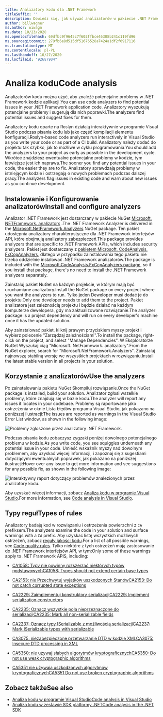 ```yaml
---
title: Analizatory kodu dla .NET Framework
titleSuffix: ''
description: Dowiedz się, jak używać analizatorów w pakiecie .NET Framework analizatorów, aby znajdować i rozwiązywać problemy w kodzie.
author: billwagner
ms.author: wiwagn
ms.date: 10/23/2020
ms.openlocfilehash: 69dfbc9f9645c7f602ffbce46308b241c119fd96
ms.sourcegitcommit: 279fb6e8d515df51676528a7424a1df2f0917116
ms.translationtype: MT
ms.contentlocale: pl-PL
ms.lasthandoff: 10/27/2020
ms.locfileid: "92687904"
---
```

# <a name="code-analysis"></a><span data-ttu-id="96004-103">Analiza kodu</span><span class="sxs-lookup"><span data-stu-id="96004-103">Code analysis</span></span>

<span data-ttu-id="96004-104">Analizatorów kodu można użyć, aby znaleźć potencjalne problemy w .NET Framework kodzie aplikacji.</span><span class="sxs-lookup"><span data-stu-id="96004-104">You can use code analyzers to find potential issues in your .NET Framework application code.</span></span> <span data-ttu-id="96004-105">Analizatory wyszukują potencjalne problemy i sugerują dla nich poprawki.</span><span class="sxs-lookup"><span data-stu-id="96004-105">The analyzers find potential issues and suggest fixes for them.</span></span>

<span data-ttu-id="96004-106">Analizatory kodu oparte na Roslyn działają interaktywnie w programie Visual Studio podczas pisania kodu lub jako część kompilacji elementu konfiguracji.</span><span class="sxs-lookup"><span data-stu-id="96004-106">Roslyn-based code analyzers run interactively in Visual Studio as you write your code or as part of a CI build.</span></span> <span data-ttu-id="96004-107">Analizatory należy dodać do projektu tak szybko, jak to możliwe w cyklu programowania.</span><span class="sxs-lookup"><span data-stu-id="96004-107">You should add the analyzers to your project as early as possible in the development cycle.</span></span> <span data-ttu-id="96004-108">Wkrótce znajdziesz ewentualne potencjalne problemy w kodzie, tym łatwiejsze jest ich naprawa.</span><span class="sxs-lookup"><span data-stu-id="96004-108">The sooner you find any potential issues in your code, the easier they are to fix.</span></span> <span data-ttu-id="96004-109">Analizatory sprawdzają problemy w istniejącym kodzie i ostrzegają o nowych problemach podczas dalszej pracy.</span><span class="sxs-lookup"><span data-stu-id="96004-109">The analyzers flag issues in existing code and warn about new issues as you continue development.</span></span>

## <a name="install-and-configure-analyzers"></a><span data-ttu-id="96004-110">Instalowanie i Konfigurowanie analizatorów</span><span class="sxs-lookup"><span data-stu-id="96004-110">Install and configure analyzers</span></span>

<span data-ttu-id="96004-111">Analizator .NET Framework jest dostarczany w pakiecie NuGet [Microsoft. NETFramework. analizators](https://www.nuget.org/packages/Microsoft.NetFramework.Analyzers/) .</span><span class="sxs-lookup"><span data-stu-id="96004-111">The .NET Framework Analyzer is delivered in the [Microsoft.NetFramework.Analyzers](https://www.nuget.org/packages/Microsoft.NetFramework.Analyzers/) NuGet package.</span></span> <span data-ttu-id="96004-112">Ten pakiet udostępnia analizatory charakterystyczne dla .NET Framework interfejsów API, które obejmują analizatory zabezpieczeń.</span><span class="sxs-lookup"><span data-stu-id="96004-112">This package provides analyzers that are specific to .NET Framework APIs, which includes security analyzers.</span></span> <span data-ttu-id="96004-113">Pakiet jest dostarczany z [pakietem Microsoft. CodeAnalysis. FxCopAnalyzers](https://www.nuget.org/packages/Microsoft.CodeAnalysis.FxCopAnalyzers), dlatego w przypadku zainstalowania tego pakietu nie trzeba oddzielnie instalować .NET Framework analizatorów.</span><span class="sxs-lookup"><span data-stu-id="96004-113">The package is included with the [Microsoft.CodeAnalysis.FxCopAnalyzers package](https://www.nuget.org/packages/Microsoft.CodeAnalysis.FxCopAnalyzers), so if you install that package, there's no need to install the .NET Framework analyzers separately.</span></span>

<span data-ttu-id="96004-114">Zainstaluj pakiet NuGet na każdym projekcie, w którym mają być uruchamiane analizatory.</span><span class="sxs-lookup"><span data-stu-id="96004-114">Install the NuGet package on every project where you want the analyzers to run.</span></span> <span data-ttu-id="96004-115">Tylko jeden Deweloper musi dodać je do projektu.</span><span class="sxs-lookup"><span data-stu-id="96004-115">Only one developer needs to add them to the project.</span></span> <span data-ttu-id="96004-116">Pakiet analizatora jest zależnością projektu i będzie działać na każdym komputerze dewelopera, gdy ma zaktualizowane rozwiązanie.</span><span class="sxs-lookup"><span data-stu-id="96004-116">The analyzer package is a project dependency and will run on every developer's machine once it has the updated solution.</span></span>

<span data-ttu-id="96004-117">Aby zainstalować pakiet, kliknij prawym przyciskiem myszy projekt i wybierz polecenie "Zarządzaj zależnościami".</span><span class="sxs-lookup"><span data-stu-id="96004-117">To install the package, right-click on the project, and select "Manage Dependencies".</span></span> <span data-ttu-id="96004-118">W Eksploratorze NuGet Wyszukaj ciąg "Microsoft. NetFramework. analizatory".</span><span class="sxs-lookup"><span data-stu-id="96004-118">From the NuGet explorer, search for "Microsoft.NetFramework.Analyzers".</span></span> <span data-ttu-id="96004-119">Zainstaluj najnowszą stabilną wersję we wszystkich projektach w rozwiązaniu.</span><span class="sxs-lookup"><span data-stu-id="96004-119">Install the latest stable version in all projects in your solution.</span></span>

## <a name="use-the-analyzers"></a><span data-ttu-id="96004-120">Korzystanie z analizatorów</span><span class="sxs-lookup"><span data-stu-id="96004-120">Use the analyzers</span></span>

<span data-ttu-id="96004-121">Po zainstalowaniu pakietu NuGet Skompiluj rozwiązanie.</span><span class="sxs-lookup"><span data-stu-id="96004-121">Once the NuGet package is installed, build your solution.</span></span> <span data-ttu-id="96004-122">Analizator zgłosi wszelkie problemy, które znajdują się w bazie kodu.</span><span class="sxs-lookup"><span data-stu-id="96004-122">The analyzer will report any issues it locates in your codebase.</span></span> <span data-ttu-id="96004-123">Problemy są raportowane jako ostrzeżenia w oknie Lista błędów programu Visual Studio, jak pokazano na poniższej ilustracji:</span><span class="sxs-lookup"><span data-stu-id="96004-123">The issues are reported as warnings in the Visual Studio Error List window, as shown in the following image:</span></span>

![Problemy zgłoszone przez analizatory .NET Framework.](./media/framework-analyzers-2.png)

<span data-ttu-id="96004-125">Podczas pisania kodu zobaczysz zygzaki poniżej dowolnego potencjalnego problemu w kodzie.</span><span class="sxs-lookup"><span data-stu-id="96004-125">As you write code, you see squiggles underneath any potential issue in your code.</span></span>
<span data-ttu-id="96004-126">Umieść wskaźnik myszy nad dowolnym problemem, aby uzyskać więcej informacji, i zapoznaj się z sugestiami dotyczącymi ewentualnych poprawek, jak pokazano na poniższej ilustracji:</span><span class="sxs-lookup"><span data-stu-id="96004-126">Hover over any issue to get more information and see suggestions for any possible fix, as shown in the following image:</span></span>

![Interaktywny raport dotyczący problemów znalezionych przez analizatory kodu.](./media/framework-analyzers-1.png)

<span data-ttu-id="96004-128">Aby uzyskać więcej informacji, zobacz [Analiza kodu w programie Visual Studio](/visualstudio/code-quality/roslyn-analyzers-overview).</span><span class="sxs-lookup"><span data-stu-id="96004-128">For more information, see [Code analysis in Visual Studio](/visualstudio/code-quality/roslyn-analyzers-overview).</span></span>

## <a name="types-of-rules"></a><span data-ttu-id="96004-129">Typy reguł</span><span class="sxs-lookup"><span data-stu-id="96004-129">Types of rules</span></span>

<span data-ttu-id="96004-130">Analizatory badają kod w rozwiązaniu i ostrzeżenia powierzchni z `CA` prefiksem.</span><span class="sxs-lookup"><span data-stu-id="96004-130">The analyzers examine the code in your solution and surface warnings with a `CA` prefix.</span></span> <span data-ttu-id="96004-131">Aby uzyskać listę wszystkich możliwych ostrzeżeń, zobacz [reguły jakości kodu](../fundamentals/code-analysis/quality-rules/index.md).</span><span class="sxs-lookup"><span data-stu-id="96004-131">For a list of all possible warnings, see [Code quality rules](../fundamentals/code-analysis/quality-rules/index.md).</span></span> <span data-ttu-id="96004-132">Tylko niektóre z tych ostrzeżeń mają zastosowanie do .NET Framework interfejsów API, w tym:</span><span class="sxs-lookup"><span data-stu-id="96004-132">Only some of these warnings apply to .NET Framework APIS, including:</span></span>

- [<span data-ttu-id="96004-133">CA1058: Typy nie powinny rozszerzać niektórych typów podstawowych</span><span class="sxs-lookup"><span data-stu-id="96004-133">CA1058: Types should not extend certain base types</span></span>](../fundamentals/code-analysis/quality-rules/ca1058.md)

- [<span data-ttu-id="96004-134">CA2153: nie Przechwytuj wyjątków uszkodzonych Stanów</span><span class="sxs-lookup"><span data-stu-id="96004-134">CA2153: Do not catch corrupted state exceptions</span></span>](../fundamentals/code-analysis/quality-rules/ca2153.md)

- [<span data-ttu-id="96004-135">CA2229: Zaimplementuj konstruktory serializacji</span><span class="sxs-lookup"><span data-stu-id="96004-135">CA2229: Implement serialization constructors</span></span>](../fundamentals/code-analysis/quality-rules/ca2229.md)

- [<span data-ttu-id="96004-136">CA2235: Oznacz wszystkie pola nieprzeznaczone do serializacji</span><span class="sxs-lookup"><span data-stu-id="96004-136">CA2235: Mark all non-serializable fields</span></span>](../fundamentals/code-analysis/quality-rules/ca2235.md)

- [<span data-ttu-id="96004-137">CA2237: Oznacz typy ISerializable z możliwością serializacji</span><span class="sxs-lookup"><span data-stu-id="96004-137">CA2237: Mark ISerializable types with serializable</span></span>](../fundamentals/code-analysis/quality-rules/ca2237.md)

- [<span data-ttu-id="96004-138">CA3075: niezabezpieczone przetwarzanie DTD w kodzie XML</span><span class="sxs-lookup"><span data-stu-id="96004-138">CA3075: Insecure DTD processing in XML</span></span>](../fundamentals/code-analysis/quality-rules/ca3075.md)

- [<span data-ttu-id="96004-139">CA5350: nie używaj słabych algorytmów kryptograficznych</span><span class="sxs-lookup"><span data-stu-id="96004-139">CA5350: Do not use weak cryptographic algorithms</span></span>](../fundamentals/code-analysis/quality-rules/ca5350.md)

- [<span data-ttu-id="96004-140">CA5351 nie używają uszkodzonych algorytmów kryptograficznych</span><span class="sxs-lookup"><span data-stu-id="96004-140">CA5351 Do not use broken cryptographic algorithms</span></span>](../fundamentals/code-analysis/quality-rules/ca5351.md)

## <a name="see-also"></a><span data-ttu-id="96004-141">Zobacz także</span><span class="sxs-lookup"><span data-stu-id="96004-141">See also</span></span>

- [<span data-ttu-id="96004-142">Analiza kodu w programie Visual Studio</span><span class="sxs-lookup"><span data-stu-id="96004-142">Code analysis in Visual Studio</span></span>](/visualstudio/code-quality/roslyn-analyzers-overview)
- [<span data-ttu-id="96004-143">Analiza kodu w zestawie SDK platformy .NET</span><span class="sxs-lookup"><span data-stu-id="96004-143">Code analysis in the .NET SDK</span></span>](../fundamentals/code-analysis/overview.md)
